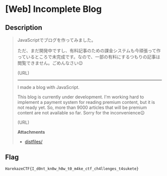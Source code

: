 # [Web] Incomplete Blog
## Description
> JavaScriptでブログを作ってみました。
> 
> ただ、まだ開発中ですし、有料記事のための課金システムも今頑張って作っているところで未完成です。なので、一部の有料にするつもりの記事は閲覧できません。ごめんなさい😉
> 
> (URL)
> 
> ---
> 
> I made a blog with JavaScript. 
> 
> This blog is currently under development. I'm working hard to implement a payment system for reading premium content, but it is not ready yet. So, more than 9000 articles that will be premium content are not available so far. Sorry for the inconvenience😉
> 
> (URL)
> 
> **Attachments**
> - [distfiles/](distfiles/)

## Flag
```
HarekazeCTF{I_d0nt_kn0w_h0w_t0_m4ke_ctf_ch4llenges_t4sukete}
```